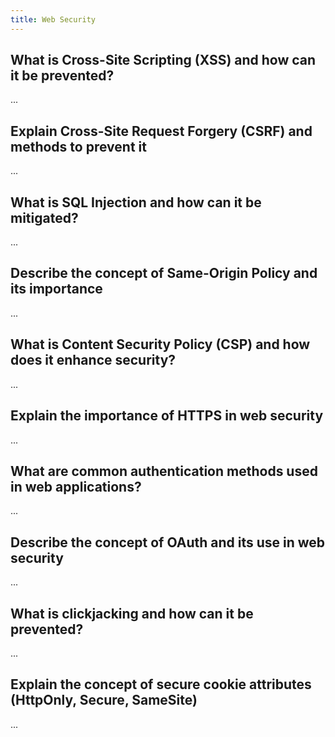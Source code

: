 ```yaml
---
title: Web Security
---
```


## What is Cross-Site Scripting (XSS) and how can it be prevented?

...

## Explain Cross-Site Request Forgery (CSRF) and methods to prevent it

...

## What is SQL Injection and how can it be mitigated?

...

## Describe the concept of Same-Origin Policy and its importance

...

## What is Content Security Policy (CSP) and how does it enhance security?

...

## Explain the importance of HTTPS in web security

...

## What are common authentication methods used in web applications?

...

## Describe the concept of OAuth and its use in web security

...

## What is clickjacking and how can it be prevented?

...

## Explain the concept of secure cookie attributes (HttpOnly, Secure, SameSite)

...

